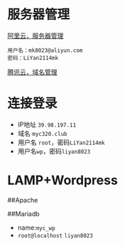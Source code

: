 # 服务器管理
[阿里云，服务器管理](https://ecs-cn-zhangjiakou.console.aliyun.com/?spm=5176.2020520155.aliyun_sidebar.aliyun_sidebar_ecs.759e2a52PCYTzx#/server/i-8vb8ut3bp2hfx3f6d1v5/detail?regionId=cn-zhangjiakou)
	
	用户名：mk8023@aliyun.com
	密码：LiYan2114mk

[腾讯云，域名管理](https://console.cloud.tencent.com/cns)
# 连接登录
+ IP地址 `39.98.197.11`
+ 域名 `myc320.club`
+ 用户名 `root`，密码`LiYan2114mk`
+ 用户名`wp`，密码`liyan8023`
# LAMP+Wordpress
##Apache

##Mariadb
+ name:`myc_wp`
+ `root@localhost` `liyan8023`